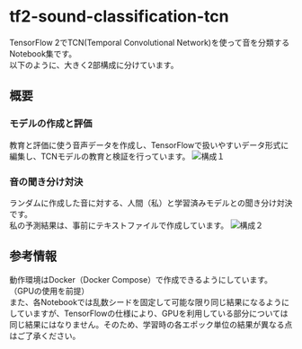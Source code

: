 # tf2-sound-classification-tcn

TensorFlow 2でTCN(Temporal Convolutional Network)を使って音を分類するNotebook集です。  
以下のように、大きく2部構成に分けています。

## 概要

### モデルの作成と評価

教育と評価に使う音声データを作成し、TensorFlowで扱いやすいデータ形式に編集し、TCNモデルの教育と検証を行っています。
![構成１](https://user-images.githubusercontent.com/8535627/117147208-fdb1a980-adef-11eb-8583-dcb5fe92402e.png)

### 音の聞き分け対決

ランダムに作成した音に対する、人間（私）と学習済みモデルとの聞き分け対決です。  
私の予測結果は、事前にテキストファイルで作成しています。
![構成２](https://user-images.githubusercontent.com/8535627/117147222-01453080-adf0-11eb-93f9-afa9c744447c.png)

## 参考情報

動作環境はDocker（Docker Compose）で作成できるようにしています。（GPUの使用を前提）  
また、各Notebookでは乱数シードを固定して可能な限り同じ結果になるようにしていますが、TensorFlowの仕様により、GPUを利用している部分については同じ結果にはなりません。そのため、学習時の各エポック単位の結果が異なる点はご了承ください。
